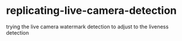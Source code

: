 # replicating-live-camera-detection
trying the live camera watermark detection to adjust to the liveness detection 
